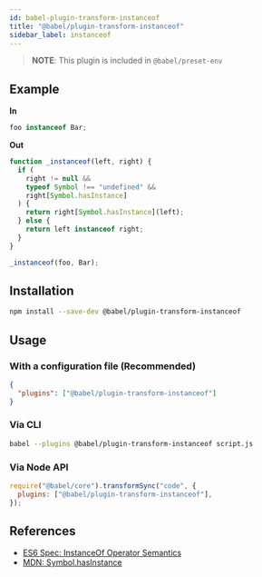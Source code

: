 ```yaml
---
id: babel-plugin-transform-instanceof
title: "@babel/plugin-transform-instanceof"
sidebar_label: instanceof
---
```


> **NOTE**: This plugin is included in `@babel/preset-env`

## Example

**In**

```javascript
foo instanceof Bar;
```

**Out**

```javascript
function _instanceof(left, right) {
  if (
    right != null &&
    typeof Symbol !== "undefined" &&
    right[Symbol.hasInstance]
  ) {
    return right[Symbol.hasInstance](left);
  } else {
    return left instanceof right;
  }
}

_instanceof(foo, Bar);
```

## Installation

```sh
npm install --save-dev @babel/plugin-transform-instanceof
```

## Usage

### With a configuration file (Recommended)

```json
{
  "plugins": ["@babel/plugin-transform-instanceof"]
}
```

### Via CLI

```sh
babel --plugins @babel/plugin-transform-instanceof script.js
```

### Via Node API

```javascript
require("@babel/core").transformSync("code", {
  plugins: ["@babel/plugin-transform-instanceof"],
});
```

## References

- [ES6 Spec: InstanceOf Operator Semantics](https://www.ecma-international.org/ecma-262/6.0/#sec-instanceofoperator)
- [MDN: Symbol.hasInstance](https://developer.mozilla.org/en-US/docs/Web/JavaScript/Reference/Global_Objects/Symbol/hasInstance)
